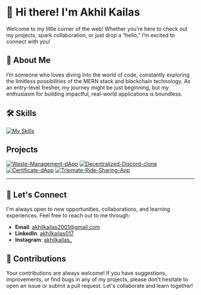 
# 👋 Hi there! I'm **Akhil Kailas**

Welcome to my little corner of the web! Whether you’re here to check out my projects, spark collaboration, or just drop a “hello,” I’m excited to connect with you!

## 🚀 About Me

I’m someone who loves diving into the world of code, constantly exploring the limitless possibilities of the MERN stack and blockchain technology. As an entry-level fresher, my journey might be just beginning, but my enthusiasm for building impactful, real-world applications is boundless.

## 🛠️ Skills

[![My Skills](https://skillicons.dev/icons?i=html,css,bootstrap,tailwind,js,vite,react,nodejs,express,mongodb,,angular,ts,solidity,postman,docker,git,github,vercel,vscode,ps&theme=light)](https://skillicons.dev)

## Projects

<!-- Project Cards -->
[![Waste-Management-dApp](https://github-readme-stats.vercel.app/api/pin/?username=akhilkailas017&repo=Waste-Management-dApp&theme=radical)](https://github.com/akhilkailas017/Waste-Management-dApp) [![Decentralized-Discord-clone](https://github-readme-stats.vercel.app/api/pin/?username=akhilkailas017&repo=Decentralized-Discord-clone&theme=radical)](https://github.com/akhilkailas017/Decentralized-Discord-clone) [![Certificate-dApp](https://github-readme-stats.vercel.app/api/pin/?username=akhilkailas017&repo=Certificate-dApp&theme=radical)](https://github.com/akhilkailas017/Certificate-dApp) [![Tripmate-Ride-Sharing-App](https://github-readme-stats.vercel.app/api/pin/?username=akhilkailas017&repo=Tripmate-Ride-Sharing-App&theme=radical)](https://github.com/akhilkailas017/Tripmate-Ride-Sharing-App) 

---


## 💬 Let's Connect

I'm always open to new opportunities, collaborations, and learning experiences. Feel free to reach out to me through:

- **Email**: [akhilkailas2001@gmail.com](mailto:akhilkailas2001@gmail.com)
- **LinkedIn**: [akhilkailas017](https://www.linkedin.com/in/akhilkailas017/)
- **Instagram**: [akhilkailas_](https://www.instagram.com/akhilkailas_/)

## 🤝 Contributions

Your contributions are always welcome! If you have suggestions, improvements, or find bugs in any of my projects, please don't hesitate to open an issue or submit a pull request. Let's collaborate and learn together!


